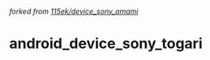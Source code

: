 ###### forked from [115ek/device_sony_amami](https://github.com/115ek/device_sony_amami/tree/lineage-17.1)

# android_device_sony_togari
